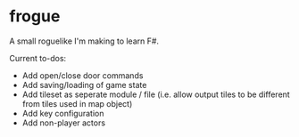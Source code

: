 # frogue

A small roguelike I'm making to learn F#.

Current to-dos:

- Add open/close door commands
- Add saving/loading of game state
- Add tileset as seperate module / file (i.e. allow output tiles to be different from tiles used in map object)
- Add key configuration
- Add non-player actors
